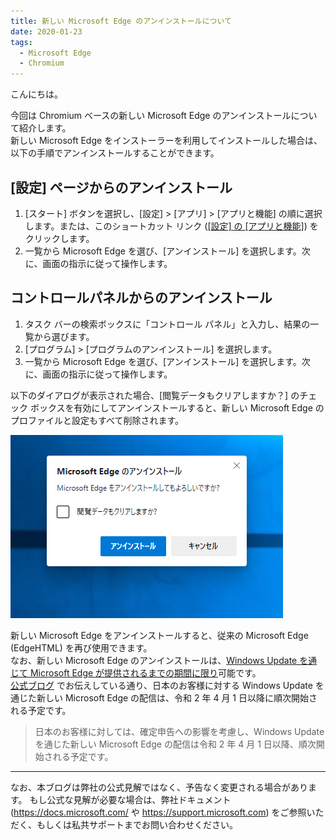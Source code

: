```yaml
---
title: 新しい Microsoft Edge のアンインストールについて
date: 2020-01-23
tags: 
  - Microsoft Edge
  - Chromium
---
```


こんにちは。

今回は Chromium ベースの新しい Microsoft Edge のアンインストールについて紹介します。<br>
新しい Microsoft Edge をインストーラーを利用してインストールした場合は、以下の手順でアンインストールすることができます。

## [設定] ページからのアンインストール

1. [スタート] ボタンを選択し、[設定] > [アプリ] > [アプリと機能] の順に選択します。または、このショートカット リンク (<a target="_self" href="ms-settings:appsfeatures?activationSource=SMC-IA-4028054">[設定] の [アプリと機能]</a>) をクリックします。
2. 一覧から Microsoft Edge を選び、[アンインストール] を選択します。次に、画面の指示に従って操作します。

## コントロールパネルからのアンインストール

1. タスク バーの検索ボックスに「コントロール パネル」と入力し、結果の一覧から選びます。
2. [プログラム] > [プログラムのアンインストール] を選択します。
3. 一覧から Microsoft Edge を選び、[アンインストール] を選択します。次に、画面の指示に従って操作します。

以下のダイアログが表示された場合、[閲覧データもクリアしますか？] のチェック ボックスを有効にしてアンインストールすると、新しい Microsoft Edge のプロファイルと設定もすべて削除されます。

![Microsoft Edge のアンインストールの確認](/articles/internet-explorer-microsoft-edge/how-to-uninstall-edge/uninstall-edge-confirmation.png)

新しい Microsoft Edge をアンインストールすると、従来の Microsoft Edge (EdgeHTML) を再び使用できます。<br>
なお、新しい Microsoft Edge のアンインストールは、<u>Windows Update を通じて Microsoft Edge が提供されるまでの期間に限り</u>可能です。<br>
[公式ブログ](https://blogs.windows.com/japan/2020/01/16/upgrading-new-microsoft-edge-79-chromium/) でお伝えしている通り、日本のお客様に対する Windows Update を通じた新しい Microsoft Edge の配信は、令和 2 年 4 月 1 日以降に順次開始される予定です。

> 日本のお客様に対しては、確定申告への影響を考慮し、Windows Update を通じた新しい Microsoft Edge の配信は令和 2 年 4 月 1 日以降、順次開始される予定です。

---
なお、本ブログは弊社の公式見解ではなく、予告なく変更される場合があります。
もし公式な見解が必要な場合は、弊社ドキュメント (https://docs.microsoft.com/ や https://support.microsoft.com) をご参照いただく、もしくは私共サポートまでお問い合わせください。
